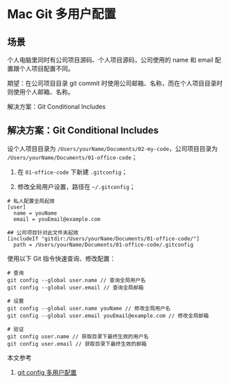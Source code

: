# Mac Git 多用户配置

## 场景

个人电脑里同时有公司项目源码、个人项目源码，公司使用的 name 和 email 配置跟个人项目配置不同。

期望：在公司项目目录 git commit 时使用公司邮箱、名称，而在个人项目目录时则使用个人邮箱、名称。

解决方案：Git Conditional Includes

## 解决方案：Git Conditional Includes

设个人项目目录为 `/Users/yourName/Documents/02-my-code`，公司项目目录为 `/Users/yourName/Documents/01-office-code`；

1. 在 `01-office-code` 下新建 `.gitconfig`；

2. 修改全局用户设置，路径在 `~/.gitconfig`；

```git
# 私人配置全局起效
[user]
  name = youName
  email = youEmail@example.com

## 公司项目针对此文件夹起效
[includeIf "gitdir:/Users/yourName/Documents/01-office-code/"]
  path = /Users/yourName/Documents/01-office-code/.gitconfig
```

使用以下 Git 指令快速查询、修改配置：

```git
# 查询
git config --global user.name // 查询全局用户名
git config --global user.email // 查询全局邮箱

# 设置
git config --global user.name youName // 修改全局用户名
git config --global user.email youEmail@example.com // 修改全局邮箱

# 验证
git config user.name // 获取目录下最终生效的用户名
git config user.email // 获取目录下最终生效的邮箱
```

本文参考

1. [git config 多用户配置](https://zhuanlan.zhihu.com/p/379982981)
